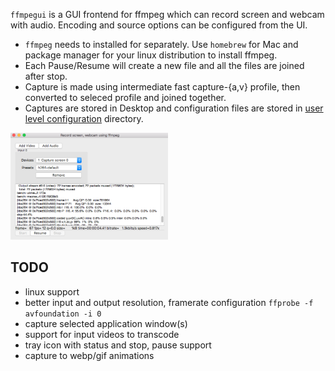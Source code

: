 `ffmpegui` is a GUI frontend for ffmpeg which can record screen and webcam with audio. Encoding and source options can be configured from the UI.


* `ffmpeg` needs to installed for separately. Use `homebrew` for Mac and package manager for your linux distribution to install ffmpeg.
* Each Pause/Resume will create a new file and all the files are joined after stop.
* Capture is made using intermediate fast capture-{a,v} profile, then converted to seleced profile and joined together.
* Captures are stored in Desktop and configuration files are stored in [user level configuration](https://github.com/shibukawa/configdir) directory.

<img src="screenshot.png" alt="screenshot" width="50%" height="50%" />

## TODO

* linux support
* better input and output resolution, framerate configuration `ffprobe -f avfoundation -i 0`
* capture selected application window(s)
* support for input videos to transcode
* tray icon with status and stop, pause support
* capture to webp/gif animations